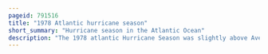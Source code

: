 ```yaml
---
pageid: 791516
title: "1978 Atlantic hurricane season"
short_summary: "Hurricane season in the Atlantic Ocean"
description: "The 1978 atlantic Hurricane Season was slightly above Average in Terms of Number of named Storms. In all 11 tropical Cyclones were named and five of them became hurricanes two of the five became major Hurricanes. This was also the last atlantic Hurricane Season to have an all-female Naming List. The Season officially began on 1 June 1978 and ended on 30 november 1978. These Dates adopted by Convention denote the Period in each Year where most tropical Cyclogenesis occurs in the atlantic Basin. However at any Time of the Year the Formation of subtropical or tropical Cyclones is possible as shown by the Formation of an unnamed subtropical Storm on january 18."
---
```

